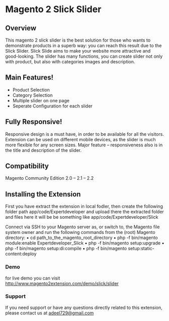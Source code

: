 # Magento 2 Slick Slider

## Overview
This magento 2 slick slider is the best solution for those who wants to demonstrate products in a superb way: you can reach this result due to the Slick Slider.
Slick Slide aims to make your website more attractive and good-looking. The slider has many functions, you can create slider not only with product, but also with categories images and description.
## Main Features!

  - Product Selection
  - Category Selection
  -  Multiple slider on one page
  - Seperate Configuration for each slider 

## Fully Responsive!

Responsive design is a must have, in order to be available for all the visitors. Extension can be used on different mobile devices, as the slider is much more flexible for any screen sizes. Major feature – responsiveness also is in the title and description of the slider.

## Compatibility
Magento Community Edition 2.0 – 2.1 – 2.2
## Installing the Extension
First you have extract the extension in local fodler, then create the following folder path
app/code/Expertdeveloper and upload there the extracted folder and files here
it will be be something like app/code/Expertdeveloper/Slick

Connect via SSH to your Magento server as, or switch to, the Magento file system owner and run the following commands from
the (root) Magento directory:
▪ cd path_to_the_magento_root_directory
▪ php -f bin/magento module:enable Expertdeveloper_Slick
▪ php -f bin/magento setup:upgrade
▪ php -f bin/magento setup:di:compile
▪ php -f bin/magento setup:static-content:deploy

### Demo
for live demo you can visit http://www.magento2extension.com/demo/slick/slider

### Support
If you need support or have any questions directly related to this extension, please contact us at
adeel729@gmail.com
